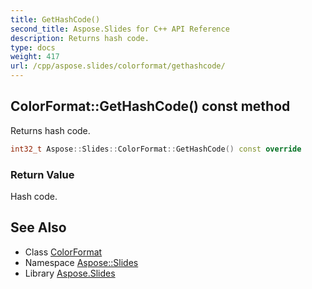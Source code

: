 ```yaml
---
title: GetHashCode()
second_title: Aspose.Slides for C++ API Reference
description: Returns hash code.
type: docs
weight: 417
url: /cpp/aspose.slides/colorformat/gethashcode/
---
```

## ColorFormat::GetHashCode() const method


Returns hash code.

```cpp
int32_t Aspose::Slides::ColorFormat::GetHashCode() const override
```


### Return Value

Hash code.

## See Also

* Class [ColorFormat](./)
* Namespace [Aspose::Slides](../)
* Library [Aspose.Slides](../../)